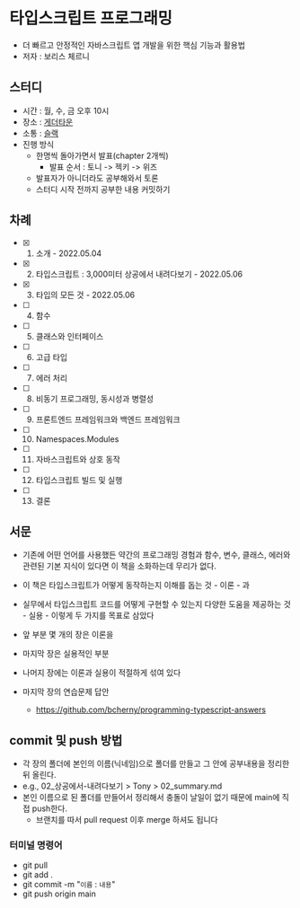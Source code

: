 # 타입스크립트 프로그래밍

- 더 빠르고 안정적인 자바스크립트 앱 개발을 위한 핵심 기능과 활용법
- 저자 : 보리스 체르니

## 스터디

- 시간 : 월, 수, 금 오후 10시
- 장소 : [게더타운](https://app.gather.town/app/zvVfLbjGc6DVVluv/DeepDiveStudy)
- 소통 : [슬랙](https://metacognition-hq.slack.com/archives/C03DZ8G0V5F)
- 진행 방식
  - 한명씩 돌아가면서 발표(chapter 2개씩)
    - 발표 순서 : 토니 -> 젝키 -> 위즈
  - 발표자가 아니더라도 공부해와서 토론
  - 스터디 시작 전까지 공부한 내용 커밋하기

## 차례

- [x] 1. 소개 - 2022.05.04
- [x] 2. 타입스크립트 : 3,000미터 상공에서 내려다보기 - 2022.05.06
- [x] 3. 타입의 모든 것 - 2022.05.06
- [ ] 4. 함수
- [ ] 5. 클래스와 인터페이스
- [ ] 6. 고급 타입
- [ ] 7. 에러 처리
- [ ] 8. 비동기 프로그래밍, 동시성과 병렬성
- [ ] 9. 프론트엔드 프레임워크와 백엔드 프레임워크
- [ ] 10. Namespaces.Modules
- [ ] 11. 자바스크립트와 상호 동작
- [ ] 12. 타입스크립트 빌드 및 실행
- [ ] 13. 결론

## 서문

- 기존에 어떤 언어를 사용했든 약간의 프로그래밍 경험과 함수, 변수, 클래스, 에러와 관련된 기본 지식이 있다면
  이 책을 소화하는데 무리가 없다.

- 이 책은 타입스크립트가 어떻게 동작하는지 이해를 돕는 것 - 이론 - 과
- 실무에서 타입스크립트 코드를 어떻게 구현할 수 있는지 다양한 도움을 제공하는 것 - 실용 -
  이렇게 두 가지를 목표로 삼았다
- 앞 부분 몇 개의 장은 이론을
- 마지막 장은 실용적인 부분
- 나머지 장에는 이론과 실용이 적절하게 섞여 있다

- 마지막 장의 연습문제 답안
  - https://github.com/bcherny/programming-typescript-answers

## commit 및 push 방법

- 각 장의 폴더에 본인의 이름(닉네임)으로 폴더를 만들고 그 안에 공부내용을 정리한 뒤 올린다.
- e.g., 02\_상공에서-내려다보기 > Tony > 02_summary.md
- 본인 이름으로 된 폴더를 만들어서 정리해서 충돌이 날일이 없기 때문에 main에 직접 push한다.
  - 브랜치를 따서 pull request 이후 merge 하셔도 됩니다

### 터미널 명령어

- git pull
- git add .
- git commit -m "`이름` : `내용`"
- git push origin main
